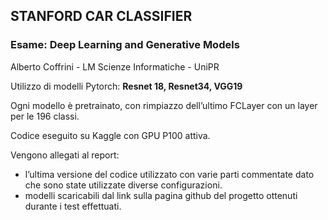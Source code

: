 ## STANFORD CAR CLASSIFIER

### Esame: **Deep Learning and Generative Models**

Alberto Coffrini - LM Scienze Informatiche  - UniPR

Utilizzo di modelli Pytorch: **Resnet 18, Resnet34, VGG19**

Ogni modello è pretrainato, con rimpiazzo dell’ultimo FCLayer con un layer per le 196 classi.

Codice eseguito su Kaggle con GPU P100 attiva.

Vengono allegati al report:

- l’ultima versione del codice utilizzato con varie parti commentate dato che sono state utilizzate diverse configurazioni.
- modelli scaricabili dal link sulla pagina github del progetto ottenuti durante i  test effettuati.
    
